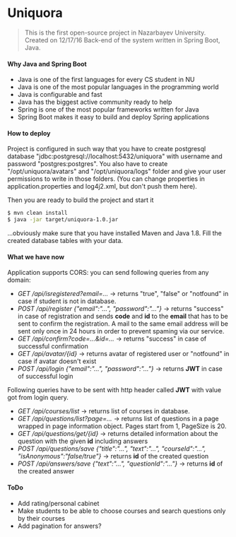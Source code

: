 # Uniquora
> This is the first open-source project in Nazarbayev University. Created on 12/17/16
> Back-end of the system written in Spring Boot, Java.

#### Why Java and Spring Boot
* Java is one of the first languages for every CS student in NU
* Java is one of the most popular languages in the programming world
* Java is configurable and fast
* Java has the biggest active community ready to help
* Spring is one of the most popular frameworks written for Java
* Spring Boot makes it easy to build and deploy Spring applications

#### How to deploy
Project is configured in such way that you have to create postgresql database "jdbc:postgresql://localhost:5432/uniquora" with username and password "postgres:postgres".
You also have to create "/opt/uniquora/avatars" and "/opt/uniquora/logs" folder and give your user permissions to write in those folders. (You can change properties in application.properties and log4j2.xml, but don't push them here).

Then you are ready to build the project and start it
```sh
$ mvn clean install
$ java -jar target/uniquora-1.0.jar
```
...obviously make sure that you have installed Maven and Java 1.8. Fill the created database tables with your data.

#### What we have now
Application supports CORS: you can send following queries from any domain:

* *GET /api/isregistered?email=...* -> returns "true", "false" or "notfound" in case if student is not in database.
* *POST /api/register {"email":"...", "password":"..."}* -> returns "success" in case of registration and sends **code** and **id** to the **email** that has to be sent to confirm the registration. A mail to the same email address will be sent only once in 24 hours in order to prevent spaming via our service.
* *GET /api/confirm?code=...&id=...* -> returns "success" in case of successful confirmation
* *GET /api/avatar/{id}* -> returns avatar of registered user or "notfound" in case if avatar doesn't exist
* *POST /api/login {"email":"...", "password":"..."}* -> returns **JWT** in case of successful login

Following queries have to be sent with http header called **JWT** with value got from login query.
* *GET /api/courses/list* -> returns list of courses in database.
* *GET /api/questions/list?page=...* -> returns list of questions in a page wrapped in page information object. Pages start from 1, PageSize is 20.
* *GET /api/questions/get/{id}* -> returns detailed information about the question with the given **id** including answers
* *POST /api/questions/save {"title":"...", "text":"...", "courseId":"...", "isAnonymous":"false/true"}* -> returns **id** of the created question
* *POST /api/answers/save {"text":"...", "questionId":"..."}* -> returns **id** of the created answer

#### ToDo
  - Add rating/personal cabinet
  - Make students to be able to choose courses and search questions only by their courses
  - Add pagination for answers?
